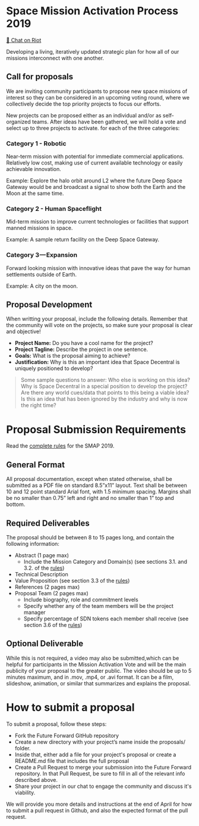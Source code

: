 # Space Mission Activation Process 2019
[💬 Chat on Riot](https://riot.im/app/#/room/#spacedecentral-missions:matrix.org)

Developing a living, iteratively updated strategic plan for how all of our missions interconnect with one another.

## Call for proposals
We are inviting community participants to propose new space missions of interest so they can be considered in an upcoming voting round, where we collectively decide the top priority projects to focus our efforts. 

New projects can be proposed either as an individual and/or as self-organized teams. After ideas have been gathered, we will hold a vote and select up to three projects to activate.  for each of the three categories:

### Category 1 - Robotic

Near-term mission with potential for immediate commercial applications. Relatively low cost, making use of current available technology or easily achievable innovation.

Example: Explore the halo orbit around L2 where the future Deep Space Gateway would be and broadcast a signal to show both the Earth and the Moon at the same time.

### Category 2 - Human Spaceflight

Mid-term mission to improve current technologies or facilities that support manned missions in space.

Example: A sample return facility on the Deep Space Gateway.

### Category 3 — Expansion

Forward looking mission with innovative ideas that pave the way for human settlements outside of Earth.

Example: A city on the moon.

## Proposal Development
When writting your proposal, include the following details. Remember that the community will vote on the projects, so make sure your proposal is clear and objective!
* **Project Name:** Do you have a cool name for the project?
* **Project Tagline:** Describe the project in one sentence.
* **Goals:** What is the proposal aiming to achieve?
* **Justification:** Why is this an important idea that Space Decentral is uniquely positioned to develop? 

> Some sample questions to answer: Who else is working on this idea? Why is Space Decentral in a special position to develop the project? Are there any world cues/data that points to this being a viable idea? Is this an idea that has been ignored by the industry and why is now the right time?

# Proposal Submission Requirements

Read the [complete rules](https://spacedecentral.net/docs/SMAP_Guidelines.pdf) for the SMAP 2019. 

## General Format
All proposal documentation, except when stated otherwise, shall be submitted as a PDF file on standard 8.5”x11” layout. Text shall be between 10 and 12 point standard Arial font, with 1.5 minimum spacing. Margins shall be no smaller than 0.75” left and right and no smaller than 1” top and bottom. 

## Required Deliverables
The proposal should be between 8 to 15 pages long, and contain the following information:
* Abstract (1 page max)
    * Include the Mission Category and Domain(s) (see sections 3.1. and 3.2. of the [rules](https://spacedecentral.net/docs/SMAP_Guidelines.pdf))
* Technical Description
* Value Proposition (see section 3.3 of the [rules](https://spacedecentral.net/docs/SMAP_Guidelines.pdf))
* References (2 pages max)
* Proposal Team (2 pages max)
    * Include biography, role and commitment levels
    * Specify whether any of the team members will be the project manager
    * Specify percentage of SDN tokens each member shall receive (see section 3.6 of the [rules](https://spacedecentral.net/docs/SMAP_Guidelines.pdf))
    
## Optional Deliverable
While this is not required, a video may also be submitted,which can be helpful for participants in the Mission Activation Vote and will be the main publicity of your proposal to the greater public. The video should be up to 5 minutes maximum, and in .mov, .mp4, or .avi format. It can be a film, slideshow, animation, or similar that summarizes and explains the proposal.

# How to submit a proposal

To submit a proposal, follow these steps:
* Fork the Future Forward GitHub repository
* Create a new directory with your project’s name inside the proposals/ folder.
* Inside that, either add a file for your project's proposal or create a README.md file that includes the full proposal
* Create a Pull Request to merge your submission into the Future Forward repository. In that Pull Request, be sure to fill in all of the relevant info described above.
* Share your project in our chat to engage the community and discuss it's viability.

We will provide you more details and instructions at the end of April for how to submit a pull request in Github, and also the expected format of the pull request.
